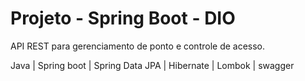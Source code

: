 # Projeto - Spring Boot - DIO

API REST para gerenciamento de ponto e controle de acesso.

Java | Spring boot | Spring Data JPA | Hibernate | Lombok | swagger
